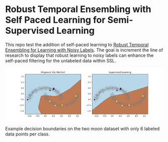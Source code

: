 # Robust Temporal Ensembling with Self Paced Learning for Semi-Supervised Learning

This repo test the addition of self-paced learning to [Robust Temporal Ensembling for Learning with Noisy Labels](https://arxiv.org/abs/2109.14563). The goal is increment the line of research to display that robust learning to noisy labels can enhance the self-paced filtering for the unlabeled data within SSL.

![](imgs/decision_bounds.png)

Example decision boundaries on the two moon dataset with only 6 labeled data points per class.